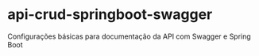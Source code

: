 # api-crud-springboot-swagger
Configurações básicas para documentação da API com Swagger e Spring Boot
